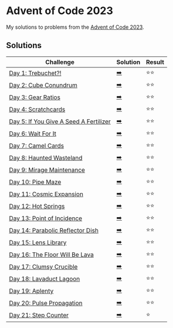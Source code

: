 # Advent of Code 2023

My solutions to problems from the [Advent of Code 2023](https://adventofcode.com/2023/).

## Solutions

| Challenge | Solution | Result |
| --------- | -------- | ------ |
| [Day 1: Trebuchet?!](https://adventofcode.com/2023/day/1) | [:arrow_right:](2023/day1.swift) | :star::star: |
| [Day 2: Cube Conundrum](https://adventofcode.com/2023/day/2) | [:arrow_right:](2023/day2.swift) | :star::star: |
| [Day 3: Gear Ratios](https://adventofcode.com/2023/day/3) | [:arrow_right:](2023/day3.swift) | :star::star: |
| [Day 4: Scratchcards](https://adventofcode.com/2023/day/4) | [:arrow_right:](2023/day4.swift) | :star::star: |
| [Day 5: If You Give A Seed A Fertilizer](https://adventofcode.com/2023/day/5) | [:arrow_right:](2023/day5.swift) | :star::star: |
| [Day 6: Wait For It](https://adventofcode.com/2023/day/6) | [:arrow_right:](2023/day6.swift) | :star::star: |
| [Day 7: Camel Cards](https://adventofcode.com/2023/day/7) | [:arrow_right:](2023/day7.swift) | :star::star: |
| [Day 8: Haunted Wasteland](https://adventofcode.com/2023/day/8) | [:arrow_right:](2023/day8.swift) | :star::star: |
| [Day 9: Mirage Maintenance](https://adventofcode.com/2023/day/9) | [:arrow_right:](2023/day9.swift) | :star::star: |
| [Day 10: Pipe Maze](https://adventofcode.com/2023/day/10) | [:arrow_right:](2023/day10.swift) | :star::star: |
| [Day 11: Cosmic Expansion](https://adventofcode.com/2023/day/11) | [:arrow_right:](2023/day11.swift) | :star::star: |
| [Day 12: Hot Springs](https://adventofcode.com/2023/day/12) | [:arrow_right:](2023/day12.swift) | :star::star: |
| [Day 13: Point of Incidence](https://adventofcode.com/2023/day/13) | [:arrow_right:](2023/day13.swift) | :star::star: |
| [Day 14: Parabolic Reflector Dish](https://adventofcode.com/2023/day/14) | [:arrow_right:](2023/day14.swift) | :star::star: |
| [Day 15: Lens Library](https://adventofcode.com/2023/day/15) | [:arrow_right:](2023/day15.swift) | :star::star: |
| [Day 16: The Floor Will Be Lava](https://adventofcode.com/2023/day/16) | [:arrow_right:](2023/day16.swift) | :star::star: |
| [Day 17: Clumsy Crucible](https://adventofcode.com/2023/day/17) | [:arrow_right:](2023/day17.swift) | :star::star: |
| [Day 18: Lavaduct Lagoon](https://adventofcode.com/2023/day/18) | [:arrow_right:](2023/day18.swift) | :star::star: |
| [Day 19: Aplenty](https://adventofcode.com/2023/day/19) | [:arrow_right:](2023/day19.swift) | :star::star: |
| [Day 20: Pulse Propagation](https://adventofcode.com/2023/day/20) | [:arrow_right:](2023/day20.swift) | :star::star: |
| [Day 21: Step Counter](https://adventofcode.com/2023/day/21) | [:arrow_right:](2023/day21.swift) | :star: |
